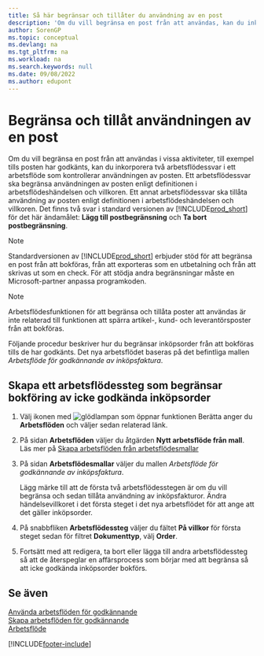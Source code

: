 ```yaml
---
title: Så här begränsar och tillåter du användning av en post
description: 'Om du vill begränsa en post från att användas, kan du inkorporera två arbetsflödesvar i ett arbetsflöde som kontrollerar användningen av posten.'
author: SorenGP
ms.topic: conceptual
ms.devlang: na
ms.tgt_pltfrm: na
ms.workload: na
ms.search.keywords: null
ms.date: 09/08/2022
ms.author: edupont
---
```

# <a name="restrict-and-allow-usage-of-a-record"></a>Begränsa och tillåt användningen av en post

Om du vill begränsa en post från att användas i vissa aktiviteter, till exempel tills posten har godkänts, kan du inkorporera två arbetsflödessvar i ett arbetsflöde som kontrollerar användningen av posten. Ett arbetsflödessvar ska begränsa användningen av posten enligt definitionen i arbetsflödeshändelsen och villkoren. Ett annat arbetsflödessvar ska tillåta användning av posten enligt definitionen i arbetsflödeshändelsen och villkoren. Det finns två svar i standard versionen av [!INCLUDE[prod_short](includes/prod_short.md)] för det här ändamålet: **Lägg till postbegränsning** och **Ta bort postbegränsning**.

> [!NOTE]  
> Standardversionen av [!INCLUDE[prod_short](includes/prod_short.md)] erbjuder stöd för att begränsa en post från att bokföras, från att exporteras som en utbetalning och från att skrivas ut som en check. För att stödja andra begränsningar måste en Microsoft-partner anpassa programkoden.  

> [!NOTE]  
> Arbetsflödesfunktionen för att begränsa och tillåta poster att användas är inte relaterad till funktionen att spärra artikel-, kund- och leverantörsposter från att bokföras.

Följande procedur beskriver hur du begränsar inköpsorder från att bokföras tills de har godkänts. Det nya arbetsflödet baseras på det befintliga mallen *Arbetsflöde för godkännande av inköpsfaktura*.  

## <a name="create-a-workflow-step-that-restricts-posting-of-unapproved-purchase-orders"></a>Skapa ett arbetsflödessteg som begränsar bokföring av icke godkända inköpsorder

1. Välj ikonen med ![glödlampan som öppnar funktionen Berätta](media/ui-search/search_small.png "Berätta för mig vad du vill göra") anger du **Arbetsflöden** och väljer sedan relaterad länk.  
2. På sidan **Arbetsflöden** väljer du åtgärden **Nytt arbetsflöde från mall**. Läs mer på [Skapa arbetsflöden från arbetsflödesmallar](across-how-to-create-workflows-from-workflow-templates.md)
3. På sidan **Arbetsflödesmallar** väljer du mallen *Arbetsflöde för godkännande av inköpsfaktura*.  

   Lägg märke till att de första två arbetsflödesstegen är om du vill begränsa och sedan tillåta användning av inköpsfakturor. Ändra händelsevillkoret i det första steget i det nya arbetsflödet för att ange att det gäller inköpsorder.  
4. På snabbfliken **Arbetsflödessteg** väljer du fältet **På villkor** för första steget sedan för filtret **Dokumenttyp**, välj **Order**.  
5. Fortsätt med att redigera, ta bort eller lägga till andra arbetsflödessteg så att de återspeglar en affärsprocess som börjar med att begränsa så att icke godkända inköpsorder bokförs.  

## <a name="see-also"></a>Se även

[Använda arbetsflöden för godkännande](across-use-workflows.md)  
[Skapa arbetsflöden för godkännande](across-how-to-create-workflows.md)  
[Arbetsflöde](across-workflow.md)  

[!INCLUDE[footer-include](includes/footer-banner.md)]
